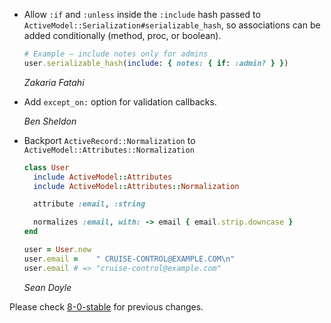 *   Allow `:if` and `:unless` inside the `:include` hash passed to
    `ActiveModel::Serialization#serializable_hash`, so associations can
    be added conditionally (method, proc, or boolean).

    ```ruby
    # Example – include notes only for admins
    user.serializable_hash(include: { notes: { if: :admin? } })
    ```

    *Zakaria Fatahi*

*   Add `except_on:` option for validation callbacks.

    *Ben Sheldon*

*   Backport `ActiveRecord::Normalization` to `ActiveModel::Attributes::Normalization`

    ```ruby
    class User
      include ActiveModel::Attributes
      include ActiveModel::Attributes::Normalization

      attribute :email, :string

      normalizes :email, with: -> email { email.strip.downcase }
    end

    user = User.new
    user.email =    " CRUISE-CONTROL@EXAMPLE.COM\n"
    user.email # => "cruise-control@example.com"
    ```

    *Sean Doyle*

Please check [8-0-stable](https://github.com/rails/rails/blob/8-0-stable/activemodel/CHANGELOG.md) for previous changes.
